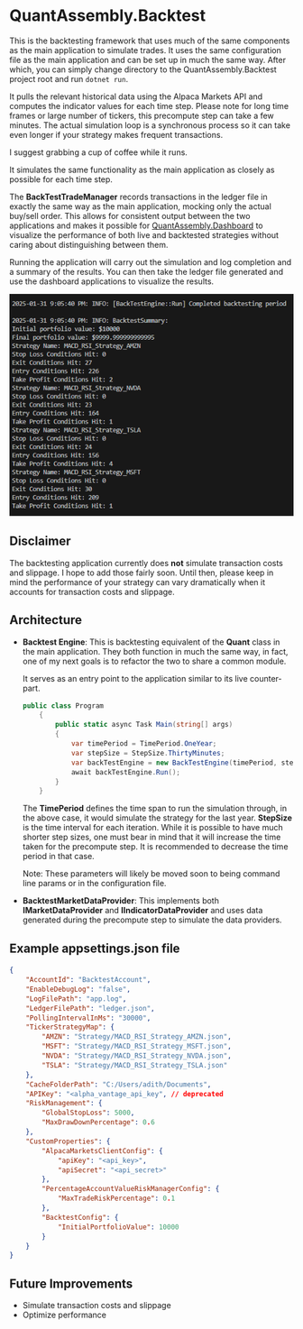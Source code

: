 # QuantAssembly.Backtest

This is the backtesting framework that uses much of the same components as the main application to simulate trades. It uses the same configuration file as the main application and can be set up in much the same way. After which, you can simply change directory to the QuantAssembly.Backtest project root and run `dotnet run`.

It pulls the relevant historical data using the Alpaca Markets API and computes the indicator values for each time step. Please note for long time frames or large number of tickers, this precompute step can take a few minutes. The actual simulation loop is a synchronous process so it can take even longer if your strategy makes frequent transactions. 

I suggest grabbing a cup of coffee while it runs.

It simulates the same functionality as the main application as closely as possible for each time step.

The **BackTestTradeManager** records transactions in the ledger file in exactly the same way as the main application, mocking only the actual buy/sell order. This allows for consistent output between the two applications and makes it possible for [QuantAssembly.Dashboard](../QuantAssembly.Dashboard/readme.md) to visualize the performance of both live and backtested strategies without caring about distinguishing between them.

Running the application will carry out the simulation and log completion and a summary of the results. You can then take the ledger file generated and use the dashboard applications to visualize the results.

![Backtest summary screenshot](../Assets/BacktestSummary.png)

## Disclaimer
The backtesting application currently does **not** simulate transaction costs and slippage. I hope to add those fairly soon. Until then, please keep in mind the performance of your strategy can vary dramatically when it accounts for transaction costs and slippage.

## Architecture

- **Backtest Engine**: This is backtesting equivalent of the **Quant** class in the main application. They both function in much the same way, in fact, one of my next goals is to refactor the two to share a common module.

    It serves as an entry point to the application similar to its live counter-part.
    ```csharp
    public class Program
        {
            public static async Task Main(string[] args)
            {
                var timePeriod = TimePeriod.OneYear;
                var stepSize = StepSize.ThirtyMinutes;
                var backTestEngine = new BackTestEngine(timePeriod, stepSize);
                await backTestEngine.Run();
            }
        }
    ```
    The **TimePeriod** defines the time span to run the simulation through, in the above case, it would simulate the strategy for the last year. **StepSize** is the time interval for each iteration. While it is possible to have much shorter step sizes, one must bear in mind that it will increase the time taken for the precompute step. It is recommended to decrease the time period in that case. 

    Note: These parameters will likely be moved soon to being command line params or in the configuration file.

- **BacktestMarketDataProvider**: This implements both **IMarketDataProvider** and **IIndicatorDataProvider** and uses data generated during the precompute step to simulate the data providers. 

## Example appsettings.json file

```json
{
    "AccountId": "BacktestAccount",
    "EnableDebugLog": "false",
    "LogFilePath": "app.log",
    "LedgerFilePath": "ledger.json",
    "PollingIntervalInMs": "30000",
    "TickerStrategyMap": {
        "AMZN": "Strategy/MACD_RSI_Strategy_AMZN.json",
        "MSFT": "Strategy/MACD_RSI_Strategy_MSFT.json",
        "NVDA": "Strategy/MACD_RSI_Strategy_NVDA.json",
        "TSLA": "Strategy/MACD_RSI_Strategy_TSLA.json"
    },
    "CacheFolderPath": "C:/Users/adith/Documents",
    "APIKey": "<alpha_vantage_api_key", // deprecated
    "RiskManagement": {
        "GlobalStopLoss": 5000,
        "MaxDrawDownPercentage": 0.6
    },
    "CustomProperties": {
        "AlpacaMarketsClientConfig": {
            "apiKey": "<api_key>",
            "apiSecret": "<api_secret>"
        },
        "PercentageAccountValueRiskManagerConfig": {
            "MaxTradeRiskPercentage": 0.1
        },
        "BacktestConfig": {
            "InitialPortfolioValue": 10000
        }
    }
}
```

## Future Improvements
- Simulate transaction costs and slippage
- Optimize performance